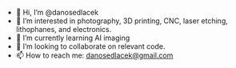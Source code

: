- 👋 Hi, I’m @danosedlacek
- 👀 I’m interested in photography, 3D printing, CNC, laser etching, lithophanes, and electronics.
- 🌱 I’m currently learning AI imaging
- 💞️ I’m looking to collaborate on relevant code.
- 📫 How to reach me: danosedlacek@gmail.com

<!---
danosedlacek/danosedlacek is a ✨ special ✨ repository because its `README.md` (this file) appears on your GitHub profile.
You can click the Preview link to take a look at your changes.
--->
